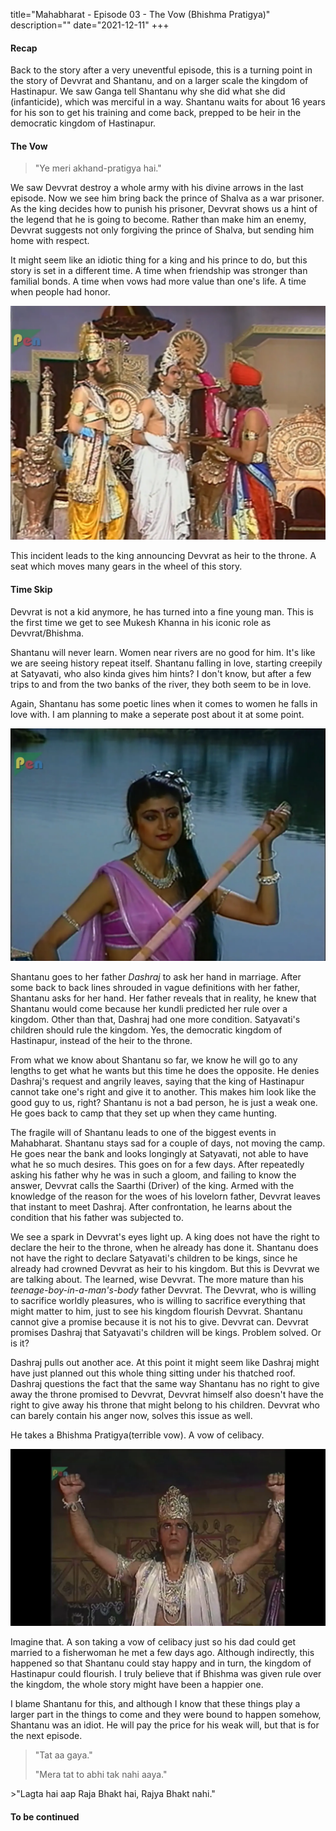title="Mahabharat - Episode 03 - The Vow (Bhishma Pratigya)"
description=""
date="2021-12-11"
+++
#### Recap

Back to the story after a very uneventful episode, this is a turning point in
the story of Devvrat and Shantanu, and on a larger scale the kingdom of
Hastinapur. We saw Ganga tell Shantanu why she did what she did (infanticide),
which was merciful in a way. Shantanu waits for about 16 years for his son to
get his training and come back, prepped to be heir in the democratic kingdom of
Hastinapur. 

#### The Vow

>"Ye meri akhand-pratigya hai."

We saw Devvrat destroy a whole army with his divine arrows in the last episode.
Now we see him bring back the prince of Shalva as a war prisoner. As the king
decides how to punish his prisoner, Devvrat shows us a hint of the legend that
he is going to become. Rather than make him an enemy, Devvrat suggests not only
forgiving the prince of Shalva, but sending him home with respect. 

It might seem like an idiotic thing for a king and his prince to do, but this
story is set in a different time. A time when friendship was stronger than
familial bonds. A time when vows had more value than one's life. A time when
people had honor.


![Devvrat is announced future king](/static/images/mahabharat/ep3_1.webp)

This incident leads to the king announcing Devvrat as heir to the throne. A seat which moves many gears in the wheel of this story.

#### Time Skip

Devvrat is not a kid anymore, he has turned into a fine young man. This is the
first time we get to see Mukesh Khanna in his iconic role as Devvrat/Bhishma. 

Shantanu will never learn. Women near rivers are no good for him. It's like we
are seeing history repeat itself. Shantanu falling in love, starting creepily
at Satyavati, who also kinda gives him hints? I don't know, but after a few
trips to and from the two banks of the river, they both seem to be in love. 

Again, Shantanu has some poetic lines when it comes to women he falls in love
with. I am planning to make a seperate post about it at some point. 

![Satyavati](/static/images/mahabharat/ep3_2.webp)

Shantanu goes to her father *Dashraj* to ask her hand in marriage. After some
back to back lines shrouded in vague definitions with her father, Shantanu asks
for her hand. Her father reveals that in reality, he knew that Shantanu would
come because her kundli predicted her rule over a kingdom. Other than that,
Dashraj had one more condition. Satyavati's children should rule the kingdom.
Yes, the democratic kingdom of Hastinapur, instead of the heir to the throne. 

From what we know about Shantanu so far, we know he will go to any lengths to
get what he wants but this time he does the opposite. He denies Dashraj's
request and angrily leaves, saying that the king of Hastinapur cannot take
one's right and give it to another. This makes him look like the good guy to
us, right? Shantanu is not a bad person, he is just a weak one. He goes back to
camp that they set up when they came hunting.

The fragile will of Shantanu leads to one of the biggest events in Mahabharat.
Shantanu stays sad for a couple of days, not moving the camp. He goes near the
bank and looks longingly at Satyavati, not able to have what he so much
desires. This goes on for a few days. After repeatedly asking his father why he
was in such a gloom, and failing to know the answer, Devvrat calls the Saarthi
(Driver) of the king. Armed with the knowledge of the reason for the woes of
his lovelorn father, Devvrat leaves that instant to meet Dashraj. After
confrontation, he learns about the condition that his father was subjected to.

We see a spark in Devvrat's eyes light up. A king does not have the right to
declare the heir to the throne, when he already has done it. Shantanu does not
have the right to declare Satyavati's children to be kings, since he already
had crowned Devvrat as heir to his kingdom. But this is Devvrat we are talking
about. The learned, wise Devvrat. The more mature than his
*teenage-boy-in-a-man's-body* father Devvrat. The Devvrat, who is willing to
sacrifice worldly pleasures, who is willing to sacrifice everything that might
matter to him, just to see his kingdom flourish Devvrat. Shantanu cannot give a
promise because it is not his to give. Devvrat can. Devvrat promises Dashraj
that Satyavati's children will be kings. Problem solved. Or is it?

Dashraj pulls out another ace. At this point it might seem like Dashraj might
have just planned out this whole thing sitting under his thatched roof. Dashraj
questions the fact that the same way Shantanu has no right to give away the
throne promised to Devvrat, Devvrat himself also doesn't have the right to give
away his throne that might belong to his children. Devvrat who can barely
contain his anger now, solves this issue as well. 

He takes a Bhishma Pratigya(terrible vow). A vow of celibacy. 

![Bhishma Pratigya](/static/images/mahabharat/ep3_3.webp)

Imagine that. A son taking a vow of celibacy just so his dad could get married
to a fisherwoman he met a few days ago. Although indirectly, this happened so
that Shantanu could stay happy and in turn, the kingdom of Hastinapur could
flourish. I truly believe that if Bhishma was given rule over the kingdom, the
whole story might have been a happier one.

I blame Shantanu for this, and although I know that these things play a larger
part in the things to come and they were bound to happen somehow, Shantanu was
an idiot. He will pay the price for his weak will, but that is for the next
episode.

>"Tat aa gaya." 
>
>"Mera tat to abhi tak nahi aaya."
<div></div>
>"Lagta hai aap Raja Bhakt hai, Rajya Bhakt nahi."

#### To be continued

